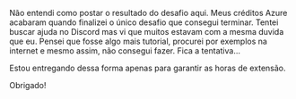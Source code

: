 Não entendi como postar o resultado do desafio aqui. Meus créditos Azure acabaram quando finalizei o único desafio que consegui terminar. Tentei buscar ajuda no Discord mas vi que muitos estavam com a mesma duvida que eu. 
Pensei que fosse algo mais tutorial, procurei por exemplos na internet e mesmo assim, não consegui fazer. 
Fica a tentativa... 

Estou entregando dessa forma apenas para garantir as horas de extensão. 

Obrigado!
